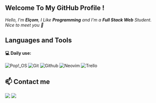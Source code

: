 ## Welcome To My GitHub Profile !

*Hello, I'm **Elçom**, I Like **Programming** and I'm a **Full Stack Web** Student.*<br/>
*Nice to meet you 👋*


## Languages and Tools

#### 💻 Daily use:
![Pop!_OS](https://img.shields.io/badge/-Pop!__OS-black?style=for-the-badge&logo=popos)
![Git](https://img.shields.io/badge/-Git-black?style=for-the-badge&logo=Git)
![Github](https://img.shields.io/badge/-Github-black?style=for-the-badge&logo=Github)
![Neovim](https://img.shields.io/badge/-Neovim-black?style=for-the-badge&logo=Neovim)
![Trello](https://img.shields.io/badge/-Trello-black?style=for-the-badge&logo=Trello&logoColor=blue)

## 📫 Contact me
<a href="https://www.linkedin.com/in/elcom-junior/" target="_blank"><img src="https://img.shields.io/badge/-Linkedin-black?style=for-the-badge&logo=Linkedin&logoColor=blue" /></a>
<a href="mailto:elcomj31@gmail.com"><img src="https://img.shields.io/badge/-Gmail-black?style=for-the-badge&logo=Gmail" /></a>
